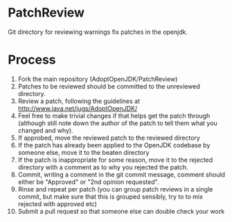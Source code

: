 PatchReview
===========

Git directory for reviewing warnings fix patches in the openjdk.

Process
=======

1. Fork the main repository (AdoptOpenJDK/PatchReview)
1. Patches to be reviewed should be committed to the unreviewed directory.
1. Review a patch, following the guidelines at http://www.java.net/jugs/AdoptOpenJDK/<appropriate sub project>
1. Feel free to make trivial changes if that helps get the patch through (although still note down the author of the patch to tell them what you changed and why).
1. If approbed, move the reviewed patch to the reviewed directory
1. If the patch has already been applied to the OpenJDK codebase by someone else, move it to the beaten directory
1. If the patch is inappropriate for some reason, move it to the rejected directory with a comment as to why you rejected the patch.
1. Commit, writing a comment in the git commit message, comment should either be "Approved" or "2nd opinion requested".
1. Rinse and repeat per patch (you can group patch reviews in a single commit, but make sure that this is grouped sensibly, try to to mix rejected with approved etc)
1. Submit a pull request so that someone else can double check your work